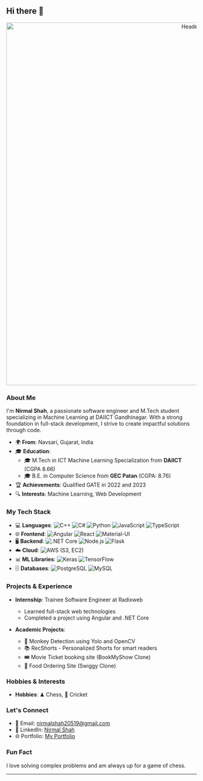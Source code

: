 ## Hi there 👋

<!--
**nirmalshah20519/nirmalshah20519** is a ✨ _special_ ✨ repository because its `README.md` (this file) appears on your GitHub profile.

Here are some ideas to get you started:

- 🔭 I’m currently working on ...
- 🌱 I’m currently learning ...
- 👯 I’m looking to collaborate on ...
- 🤔 I’m looking for help with ...
- 💬 Ask me about ...
- 📫 How to reach me: ...
- 😄 Pronouns: ...
- ⚡ Fun fact: ...
-->

<div align="center">
  <img src="https://res.cloudinary.com/medico-cloud/image/upload/v1723146998/Portfolio/portfff_rilry9.gif" alt="Header" style="width:100vw;">
</div>

### About Me

I'm **Nirmal Shah**, a passionate software engineer and M.Tech student specializing in Machine Learning at DAIICT Gandhinagar. With a strong foundation in full-stack development, I strive to create impactful solutions through code.

- 🌍 **From**: Navsari, Gujarat, India
- 🎓 **Education**:
    - 🎓 M.Tech in ICT Machine Learning Specialization from **DAIICT** (CGPA 8.66)
    - 🎓 B.E. in Computer Science from **GEC Patan** (CGPA: 8.76)
- 🏆 **Achievements**: Qualified GATE in 2022 and 2023
- 🔍 **Interests**: Machine Learning, Web Development

### My Tech Stack

- 💻 **Languages**: ![C++](https://img.shields.io/badge/-C++-00599C?logo=c%2B%2B&logoColor=white) ![C#](https://img.shields.io/badge/-C%23-239120?logo=c-sharp&logoColor=white) ![Python](https://img.shields.io/badge/-Python-3776AB?logo=python&logoColor=white) ![JavaScript](https://img.shields.io/badge/-JavaScript-F7DF1E?logo=javascript&logoColor=black) ![TypeScript](https://img.shields.io/badge/-TypeScript-3178C6?logo=typescript&logoColor=white)
- 🌐 **Frontend**: ![Angular](https://img.shields.io/badge/-Angular-DD0031?logo=angular&logoColor=white) ![React](https://img.shields.io/badge/-React-61DAFB?logo=react&logoColor=black) ![Material-UI](https://img.shields.io/badge/-Material--UI-0081CB?logo=material-ui&logoColor=white)
- 🖥 **Backend**: ![.NET Core](https://img.shields.io/badge/-.NET%20Core-512BD4?logo=dotnet&logoColor=white) ![Node.js](https://img.shields.io/badge/-Node.js-339933?logo=node.js&logoColor=white) ![Flask](https://img.shields.io/badge/-Flask-000000?logo=flask&logoColor=white)
- ☁️ **Cloud**: ![AWS](https://img.shields.io/badge/-AWS-232F3E?logo=amazon-aws&logoColor=white) (S3, EC2)
- 📊 **ML Libraries**: ![Keras](https://img.shields.io/badge/-Keras-D00000?logo=keras&logoColor=white) ![TensorFlow](https://img.shields.io/badge/-TensorFlow-FF6F00?logo=tensorflow&logoColor=white)
- 🗄 **Databases**: ![PostgreSQL](https://img.shields.io/badge/-PostgreSQL-4169E1?logo=postgresql&logoColor=white) ![MySQL](https://img.shields.io/badge/-MySQL-4479A1?logo=mysql&logoColor=white)

### Projects & Experience

- **Internship**: Trainee Software Engineer at Radixweb
  - Learned full-stack web technologies
  - Completed a project using Angular and .NET Core

- **Academic Projects**: 
  - 🐒 Monkey Detection using Yolo and OpenCV
  - 📚 RecShorts - Personalized Shorts for smart readers
  - 🎟️ Movie Ticket booking site (BookMyShow Clone)
  - 🍔 Food Ordering Site (Swiggy Clone)


### Hobbies & Interests

- **Hobbies**: ♟ Chess, 🏏 Cricket

### Let's Connect

- 📧 Email: [nirmalshah20519@gmail.com](mailto:nirmalshah20519@gmail.com)
- 💼 LinkedIn: [Nirmal Shah](https://www.linkedin.com/in/nirmal-shah-3208321a0)
- 🌐 Portfolio: [My Portfolio](https://portfolio-ce8a8.web.app/)

### Fun Fact

I love solving complex problems and am always up for a game of chess.

---
